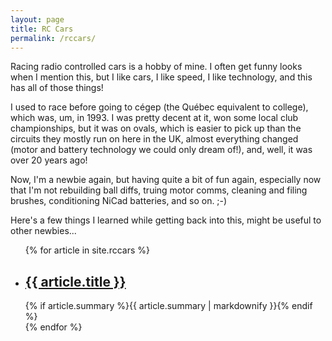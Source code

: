 ```yaml
---
layout: page
title: RC Cars
permalink: /rccars/
---
```


Racing radio controlled cars is a hobby of mine. I often get funny looks when I mention this, but I like cars, I like speed, I like technology, and this has all of those things!

I used to race before going to cégep (the Québec equivalent to college), which was, um, in 1993. I was pretty decent at it, won some local club championships, but it was on ovals, which is easier to pick up than the circuits they mostly run on here in the UK, almost everything changed (motor and battery technology we could only dream of!), and, well, it was over 20 years ago!

Now, I'm a newbie again, but having quite a bit of fun again, especially now that I'm not rebuilding ball diffs, truing motor comms, cleaning and filing brushes, conditioning NiCad batteries, and so on. ;-)

Here's a few things I learned while getting back into this, might be useful to other newbies...

  <ul class="post-list">
    {% for article in site.rccars %}
      <li>
        <h2>
          <a class="post-link" href="{{ article.url | prepend: site.baseurl }}">{{ article.title }}</a>
        </h2>
	{% if article.summary %}{{ article.summary | markdownify }}{% endif %}
      </li>
    {% endfor %}
  </ul>

